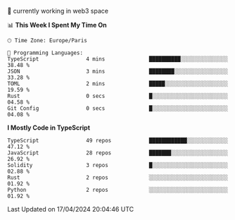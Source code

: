 🔭 currently working in web3 space

<!--START_SECTION:waka-->
📊 **This Week I Spent My Time On** 

```text
🕑︎ Time Zone: Europe/Paris

💬 Programming Languages: 
TypeScript               4 mins              ██████████░░░░░░░░░░░░░░░   38.48 % 
JSON                     3 mins              ████████░░░░░░░░░░░░░░░░░   33.28 % 
TOML                     2 mins              █████░░░░░░░░░░░░░░░░░░░░   19.59 % 
Rust                     0 secs              █░░░░░░░░░░░░░░░░░░░░░░░░   04.58 % 
Git Config               0 secs              █░░░░░░░░░░░░░░░░░░░░░░░░   04.08 % 
```

**I Mostly Code in TypeScript** 

```text
TypeScript               49 repos            ████████████░░░░░░░░░░░░░   47.12 % 
JavaScript               28 repos            ███████░░░░░░░░░░░░░░░░░░   26.92 % 
Solidity                 3 repos             █░░░░░░░░░░░░░░░░░░░░░░░░   02.88 % 
Rust                     2 repos             ░░░░░░░░░░░░░░░░░░░░░░░░░   01.92 % 
Python                   2 repos             ░░░░░░░░░░░░░░░░░░░░░░░░░   01.92 % 
```




 Last Updated on 17/04/2024 20:04:46 UTC
<!--END_SECTION:waka-->

